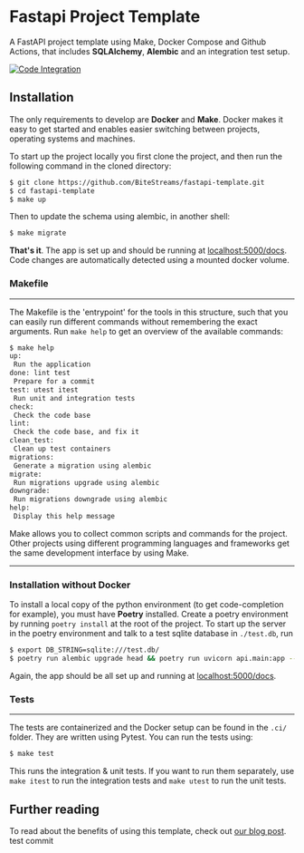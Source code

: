 # Fastapi Project Template


A FastAPI project template using Make, Docker Compose and Github Actions,
that includes **SQLAlchemy**, **Alembic** and an integration test setup.

[![Code Integration](https://github.com/bitestreams/fastapi-template/actions/workflows/code-integration.yml/badge.svg)](https://github.com/bitestreams/fastapi-template/actions/workflows/code-integration.yml)

##  Installation

The only requirements to develop are **Docker** and **Make**.
Docker makes it easy to get started and enables easier switching between projects, operating systems and machines.

To start up the project locally you first clone the project, and then run the following command in the cloned directory:
```sh
$ git clone https://github.com/BiteStreams/fastapi-template.git
$ cd fastapi-template
$ make up
```
Then to update the schema using alembic, in another shell:
```sh
$ make migrate
```
**That's it**. The app is set up and should be running at [localhost:5000/docs](localhost:5000/docs).
Code changes are automatically detected using a mounted docker volume.


### Makefile

---
The Makefile is the 'entrypoint' for the tools in this structure,
such that you can easily run different commands without remembering the exact arguments.
Run `make help` to get an overview of the available commands:
```sh
$ make help
up: 
 Run the application
done: lint test 
 Prepare for a commit
test: utest itest  
 Run unit and integration tests
check: 
 Check the code base
lint: 
 Check the code base, and fix it
clean_test:  
 Clean up test containers
migrations: 
 Generate a migration using alembic
migrate: 
 Run migrations upgrade using alembic
downgrade: 
 Run migrations downgrade using alembic
help: 
 Display this help message
```

Make allows you to collect common scripts and commands for the project.
Other projects using different programming languages and frameworks get the same development interface by using Make.

---

### Installation without Docker
To install a local copy of the python environment (to get code-completion for example),
you must have **Poetry** installed.
Create a poetry environment by running `poetry install` at the root of the project.
To start up the server in the poetry environment and talk to a test sqlite database in `./test.db`, run
```bash
$ export DB_STRING=sqlite:///test.db/
$ poetry run alembic upgrade head && poetry run uvicorn api.main:app --port 5000 --reload
```
Again, the app should be all set up and running at [localhost:5000/docs](localhost:5000/docs).

### Tests

---

The tests are containerized and the Docker setup can be found in the `.ci/` folder.
They are written using Pytest.
You can run the tests using:
```bash
$ make test
```
This runs the integration & unit tests. If you want to run them separately, use `make itest` to run the integration tests and `make utest` to run the unit tests.


## Further reading

To read about the benefits of using this template,
check out [our blog post](https://bitestreams.com/blog/fastapi_template/).
test commit